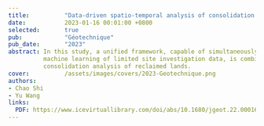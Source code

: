 ```yaml
---
title:          "Data-driven spatio-temporal analysis of consolidation for rapid reclamation"
date:           2023-01-16 00:01:00 +0800
selected:       true
pub:            "Géotechnique"
pub_date:       "2023"
abstract: In this study, a unified framework, capable of simultaneously modelling stratigraphic variation and spatial variability of soil properties through 
          machine learning of limited site investigation data, is combined with the finite-element method and Monte Carlo simulation for spatio-temporal 
          consolidation analysis of reclaimed lands. 
cover:          /assets/images/covers/2023-Geotechnique.png
authors:
- Chao Shi
- Yu Wang
links:
  PDF: https://www.icevirtuallibrary.com/doi/abs/10.1680/jgeot.22.00016
---
```

